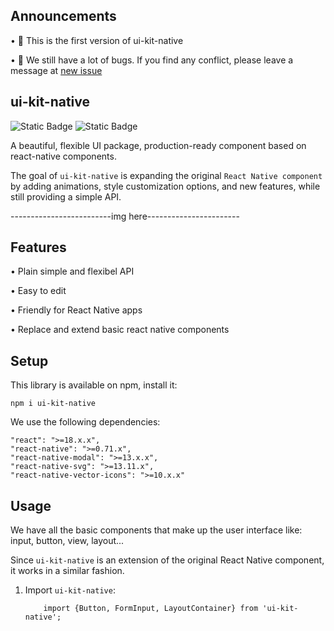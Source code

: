 ## Announcements
•	🎉 This is the first version of ui-kit-native

•	🥰 We still have a lot of bugs. If you find any conflict, please leave a message at [new issue](https://github.com/dpain99/ui-kit-native/issues)


## ui-kit-native
![Static Badge](https://img.shields.io/badge/npm_package-v1.0.4-green?link=https%3A%2F%2Fwww.npmjs.com%2Fpackage%2Fui-kit-native&link=https%3A%2F%2Fwww.npmjs.com%2Fpackage%2Fui-kit-native)
 ![Static Badge](https://img.shields.io/badge/platform-android%7Cios-blue)

A beautiful, flexible UI package, production-ready component based on react-native components.

The goal of `ui-kit-native` is expanding the original `React Native component` by adding animations, style customization options, and new features, while still providing a simple API.

-------------------------img here-----------------------



## Features
•	Plain simple and flexibel API

•	Easy to edit

•	Friendly for React Native apps

•	Replace and extend basic react native components


## Setup
This library is available on npm, install it:
```
npm i ui-kit-native

```
We use the following dependencies:

    "react": ">=18.x.x",
    "react-native": ">=0.71.x",
    "react-native-modal": ">=13.x.x",
    "react-native-svg": ">=13.11.x",
    "react-native-vector-icons": ">=10.x.x"

## Usage

We have all the basic components that make up the user interface like: input, button, view, layout...

Since `ui-kit-native` is an extension of the original React Native component, it works in a similar fashion.

1. Import `ui-kit-native`:

   ```JS
       import {Button, FormInput, LayoutContainer} from 'ui-kit-native';

   ```



